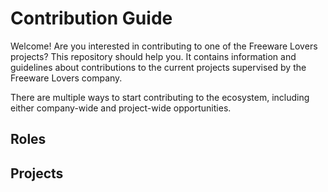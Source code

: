 # Contribution Guide

Welcome! Are you interested in contributing to one of the Freeware Lovers projects? This repository should help you. It contains information and guidelines about contributions to the current projects supervised by the Freeware Lovers company.

There are multiple ways to start contributing to the ecosystem, including either company-wide and project-wide opportunities.

## Roles


## Projects

